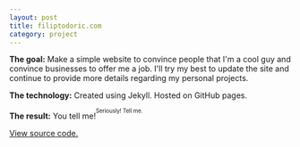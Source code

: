 ```yaml
---
layout: post
title: filiptodoric.com
category: project
---
```


**The goal:**
Make a simple website to convince people that I'm a cool guy and convince businesses
to offer me a job. I'll try my best to update the site and continue to provide
more details regarding my personal projects.

**The technology:**
Created using Jekyll. Hosted on GitHub pages.

**The result:**
You tell me!<sup><sup>Seriously! Tell me.</sup></sup>

[View source code.](https://github.com/filiptodoric/filiptodoric.github.com)
